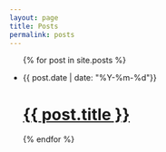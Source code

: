 ```yaml
---
layout: page
title: Posts
permalink: posts
---
```


<ul class="feed">
    {% for post in site.posts %}
    <li class="feed-item">
    	<p class="feed-item__date"><time>{{ post.date | date: "%Y-%m-%d"}}</time></p>
    	<h1 class="feed-item__title"><a href="{{ post.url | relative_url }}">{{ post.title }}</a></h1>
    </li>
    {% endfor %}
</ul>